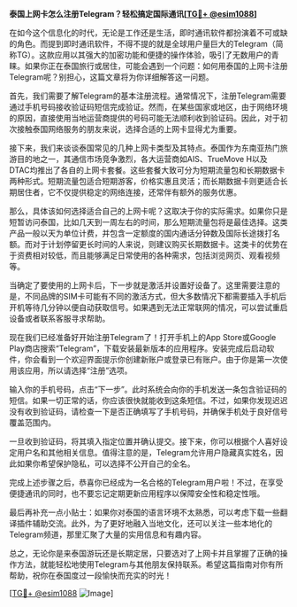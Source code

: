 **泰国上网卡怎么注册Telegram？轻松搞定国际通讯[[TG💪+ @esim1088](https://t.me/s/esim1088)]**

在如今这个信息化的时代，无论是工作还是生活，即时通讯软件都扮演着不可或缺的角色。而提到即时通讯软件，不得不提的就是全球用户量巨大的Telegram（简称TG）。这款应用以其强大的加密功能和便捷的操作体验，吸引了无数用户的青睐。如果你正在泰国旅行或居住，可能会遇到一个问题：如何用泰国的上网卡注册Telegram呢？别担心，这篇文章将为你详细解答这一问题。

首先，我们需要了解Telegram的基本注册流程。通常情况下，注册Telegram需要通过手机号码接收验证码短信完成验证。然而，在某些国家或地区，由于网络环境的原因，直接使用当地运营商提供的号码可能无法顺利收到验证码。因此，对于初次接触泰国网络服务的朋友来说，选择合适的上网卡显得尤为重要。

接下来，我们来谈谈泰国常见的几种上网卡类型及其特点。泰国作为东南亚热门旅游目的地之一，其通信市场竞争激烈，各大运营商如AIS、TrueMove H以及DTAC均推出了各自的上网卡套餐。这些套餐大致可分为短期流量包和长期数据卡两种形式。短期流量包适合短期游客，价格实惠且灵活；而长期数据卡则更适合长期居住者，它不仅提供稳定的网络连接，还常伴有额外的服务优惠。

那么，具体该如何选择适合自己的上网卡呢？这取决于你的实际需求。如果你只是短暂访问泰国，比如几天到一周左右的时间，那么短期流量包将是最佳选择。这类产品一般以天为单位计费，并包含一定额度的国内通话分钟数及国际长途拨打名额。而对于计划停留更长时间的人来说，则建议购买长期数据卡。这类卡的优势在于资费相对较低，而且能够满足日常使用的各种需求，包括浏览网页、观看视频等。

当确定了要使用的上网卡后，下一步就是激活并设置好设备了。这里需要注意的是，不同品牌的SIM卡可能有不同的激活方式，但大多数情况下都需要插入手机后开机等待几分钟以便自动获取信号。如果遇到无法正常联网的情况，可以尝试重启设备或者联系客服寻求帮助。

现在我们已经准备好开始注册Telegram了！打开手机上的App Store或Google Play商店搜索“Telegram”，下载安装最新版本的应用程序。安装完成后启动软件，你会看到一个欢迎界面提示你创建新账户或登录已有账户。由于你是第一次使用该应用，所以请选择“注册”选项。

输入你的手机号码，点击“下一步”。此时系统会向你的手机发送一条包含验证码的短信。如果一切正常的话，你应该很快就能收到这条短信。不过，如果你发现迟迟没有收到验证码，请检查一下是否正确填写了手机号码，并确保手机处于良好信号覆盖范围内。

一旦收到验证码，将其填入指定位置并确认提交。接下来，你可以根据个人喜好设定用户名和其他相关信息。值得注意的是，Telegram允许用户隐藏真实姓名，因此如果你希望保护隐私，可以选择不公开自己的全名。

完成上述步骤之后，恭喜你已经成为一名合格的Telegram用户啦！不过，在享受便捷通讯的同时，也不要忘记定期更新应用程序以保障安全性和稳定性哦。

最后再补充一点小贴士：如果你对泰国的语言环境不太熟悉，可以考虑下载一些翻译插件辅助交流。此外，为了更好地融入当地文化，还可以关注一些本地化的Telegram频道，那里汇聚了大量的实用信息和有趣内容。

总之，无论你是来泰国游玩还是长期定居，只要选对了上网卡并且掌握了正确的操作方法，就能轻松地使用Telegram与其他朋友保持联系。希望这篇指南对你有所帮助，祝你在泰国度过一段愉快而充实的时光！

[[TG💪+ @esim1088](https://t.me/s/esim1088) ![Image](https://i.postimg.cc/4NQfJmqS/Snipaste-2025-05-13-00-14-12.png)]